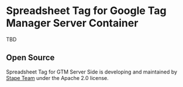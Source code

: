 # Spreadsheet Tag for Google Tag Manager Server Container

TBD

## Open Source

Spreadsheet Tag for GTM Server Side is developing and maintained by [Stape Team](https://stape.io/) under the Apache 2.0 license.
